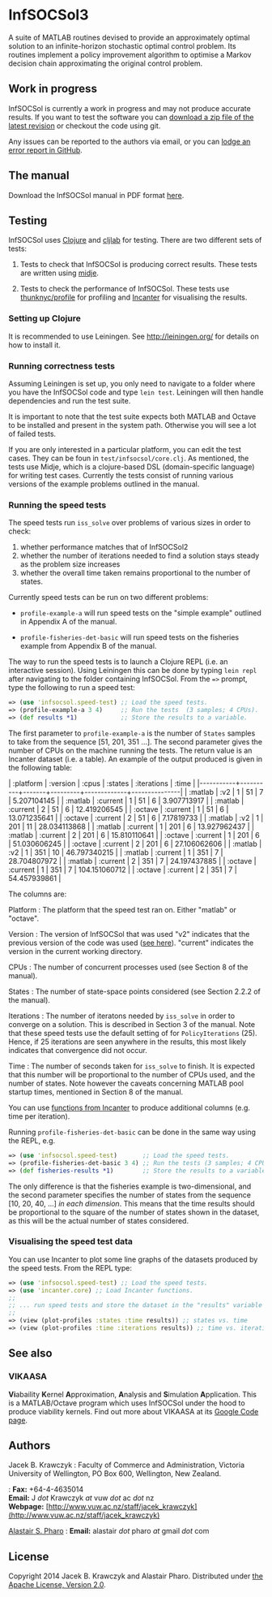 InfSOCSol3
==========

A suite of MATLAB routines devised to provide an approximately optimal
solution to an infinite-horizon stochastic optimal control problem.
Its routines implement a policy improvement algorithm to optimise a
Markov decision chain approximating the original control problem.


## Work in progress

InfSOCSol is currently a work in progress and may not produce accurate
results.  If you want to test the software you can
[download a zip file of the latest revision][latest]
or checkout the code using git.

Any issues can be reported to the authors via email, or you can
[lodge an error report in GitHub][issues].

[latest]: https://github.com/socsol/infsocsol/zipball/master
[issues]: https://github.com/socsol/infsocsol/issues/new

## The manual

Download the InfSOCSol manual in PDF format [here][manual].

[manual]: https://socsol.github.io/infsocsol/ISSManual.pdf


## Testing

InfSOCSol uses [Clojure][clj] and [cljlab][cljlab] for testing.  There
are two different sets of tests:

 1. Tests to check that InfSOCSol is producing correct results.  These
    tests are written using [midje][mdj].

 2. Tests to check the performance of InfSOCSol.  These tests use
    [thunknyc/profile][prof] for
    profiling and [Incanter][inc] for visualising the results.

[clj]: http://clojure.org/
[mdj]: https://github.com/marick/Midje
[inc]: http://incanter.org/
[prof]: https://github.com/thunknyc/profile/
[cljlab]: https://clojars.org/cljlab/


### Setting up Clojure

It is recommended to use Leiningen.  See http://leiningen.org/
for details on how to install it.


### Running correctness tests

Assuming Leiningen is set up, you only need to navigate to a folder
where you have the InfSOCSol code and type `lein test`.  Leiningen
will then handle dependencies and run the test suite.

It is important to note that the test suite expects both MATLAB and
Octave to be installed and present in the system path.  Otherwise you
will see a lot of failed tests.

If you are only interested in a particular platform, you can edit the
test cases.  They can be foun in `test/infsocsol/core.clj`.  As
mentioned, the tests use Midje, which is a clojure-based DSL
(domain-specific language) for writing test cases.  Currently the
tests consist of running various versions of the example problems
outlined in the manual.


### Running the speed tests

The speed tests run `iss_solve` over problems of various sizes in
order to check:

 1. whether performance matches that of InfSOCSol2
 2. whether the number of iterations needed to find a solution stays
    steady as the problem size increases
 3. whether the overall time taken remains proportional to the number
    of states.

Currently speed tests can be run on two different problems:

 - `profile-example-a` will run speed tests on the "simple example"
   outlined in Appendix A of the manual.

 - `profile-fisheries-det-basic` will run speed tests on the fisheries
   example from Appendix B of the manual.

The way to run the speed tests is to launch a Clojure REPL (i.e. an
interactive session).  Using Leiningen this can be done by typing
`lein repl` after navigating to the folder containing InfSOCSol.  From
the `=>` prompt, type the following to run a speed test:

~~~ clojure
=> (use 'infsocsol.speed-test) ;; Load the speed tests.
=> (profile-example-a 3 4)     ;; Run the tests  (3 samples; 4 CPUs).
=> (def results *1)            ;; Store the results to a variable.
~~~

The first parameter to `profile-example-a` is the number of `States`
samples to take from the sequence [51, 201, 351 ...].  The second
parameter gives the number of CPUs on the machine running the tests.
The return value is an Incanter dataset (i.e. a table).  An example of
the output produced is given in the following table:

| :platform | :version | :cpus | :states | :iterations |         :time |
|-----------+----------+-------+---------+-------------+---------------|
|   :matlab |      :v2 |     1 |      51 |           7 |   5.207104145 |
|   :matlab | :current |     1 |      51 |           6 |   3.907713917 |
|   :matlab | :current |     2 |      51 |           6 |  12.419206545 |
|   :octave | :current |     1 |      51 |           6 |  13.071235641 |
|   :octave | :current |     2 |      51 |           6 |    7.17819733 |
|   :matlab |      :v2 |     1 |     201 |          11 |  28.034113868 |
|   :matlab | :current |     1 |     201 |           6 |  13.927962437 |
|   :matlab | :current |     2 |     201 |           6 |  15.810110641 |
|   :octave | :current |     1 |     201 |           6 |  51.030606245 |
|   :octave | :current |     2 |     201 |           6 |  27.106062606 |
|   :matlab |      :v2 |     1 |     351 |          10 |  46.797340215 |
|   :matlab | :current |     1 |     351 |           7 |  28.704807972 |
|   :matlab | :current |     2 |     351 |           7 |  24.197437885 |
|   :octave | :current |     1 |     351 |           7 | 104.151060712 |
|   :octave | :current |     2 |     351 |           7 |  54.457939861 |

The columns are:

Platform
: The platform that the speed test ran on.  Either "matlab" or
  "octave".

Version
: The version of InfSOCSol that was used "v2" indicates that the
  previous version of the code was used ([see here][v2]).  "current"
  indicates the version in the current working directory.

CPUs
: The number of concurrent processes used (see Section 8 of the
  manual).

States
: The number of state-space points considered (see Section 2.2.2 of
  the manual).

Iterations
: The number of iteratons needed by `iss_solve` in order to converge
  on a solution.  This is described in Section 3 of the manual.  Note
  that these speed tests use the default setting of for
  `PolicyIterations` (25).  Hence, if 25 iterations are seen anywhere
  in the results, this most likely indicates that convergence did not
  occur.

Time
: The number of seconds taken for `iss_solve` to finish.  It is
  expected that this number will be proportional to the number of CPUs
  used, and the number of states.  Note however the caveats concerning
  MATLAB pool startup times, mentioned in Section 8 of the manual.

You can use [functions from Incanter][inc-api] to produce additional
columns (e.g. time per iteration).

Running `profile-fisheries-det-basic` can be done in the same way
using the REPL, e.g.

~~~ clojure
=> (use 'infsocsol.speed-test)       ;; Load the speed tests.
=> (profile-fisheries-det-basic 3 4) ;; Run the tests (3 samples; 4 CPUs).
=> (def fisheries-results *1)        ;; Store the results to a variable.
~~~

The only difference is that the fisheries example is two-dimensional,
and the second parameter specifies the number of states from the
sequence [10, 20, 40, ...] *in each dimension*.  This means that the
time results should be proportional to the square of the number of
states shown in the dataset, as this will be the actual number of
states considered.

[v2]: https://github.com/socsol/infsocsol/tree/v2
[inc-api]: http://liebke.github.io/incanter/core-api.html


### Visualising the speed test data

You can use Incanter to plot some line graphs of the datasets produced
by the speed tests.  From the REPL type:

~~~ clojure
=> (use 'infsocsol.speed-test) ;; Load the speed tests.
=> (use 'incanter.core) ;; Load Incanter functions.
;;
;; ... run speed tests and store the dataset in the "results" variable ...
;;
=> (view (plot-profiles :states :time results)) ;; states vs. time
=> (view (plot-profiles :time :iterations results)) ;; time vs. iterations
~~~


## See also

### VIKAASA

**Vi**abaility **K**ernel **A**pproximation, **A**nalysis and
**S**imulation **A**pplication.  This is a MATLAB/Octave program which
uses InfSOCSol under the hood to produce viability kernels.  Find
out more about VIKAASA at its [Google Code page][vikaasa].

[vikaasa]: https://code.google.com/p/vikaasa/


## Authors

Jacek B. Krawczyk
: Faculty of Commerce and Administration, Victoria University of
  Wellington, PO Box 600, Wellington, New Zealand.

: **Fax:** +64-4-4635014  
  **Email:** J *dot* Krawczyk *at* vuw *dot* ac *dot* nz  
  **Webpage:** [http://www.vuw.ac.nz/staff/jacek_krawczyk](http://www.vuw.ac.nz/staff/jacek_krawczyk)

[Alastair S. Pharo](https://github.com/asppsa)
: **Email:** alastair *dot* pharo *at* gmail *dot* com


## License

Copyright 2014 Jacek B. Krawczyk and Alastair Pharo.  Distributed
under [the Apache License, Version 2.0][apache].

[apache]: http://www.apache.org/licenses/LICENSE-2.0
